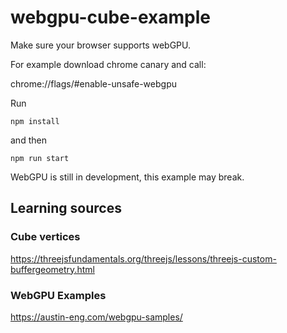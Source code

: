 # webgpu-cube-example

Make sure your browser supports webGPU.

For example download chrome canary and call:

chrome://flags/#enable-unsafe-webgpu

Run

`npm install`

and then

`npm run start`

WebGPU is still in development, this example may break.

## Learning sources

### Cube vertices
https://threejsfundamentals.org/threejs/lessons/threejs-custom-buffergeometry.html

### WebGPU Examples
https://austin-eng.com/webgpu-samples/
